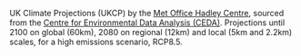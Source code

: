 UK Climate Projections (UKCP) by the [Met Office Hadley Centre](https://www.metoffice.gov.uk/research/approach/collaboration/ukcp), sourced from the [Centre for Environmental Data Analysis (CEDA)](http://catalogue.ceda.ac.uk/?q=ukcp18&record_types=Observation&sort_by=relevance). Projections until 2100 on global (60km), 2080 on regional (12km) and local (5km and 2.2km) scales, for a high emissions scenario, RCP8.5.
